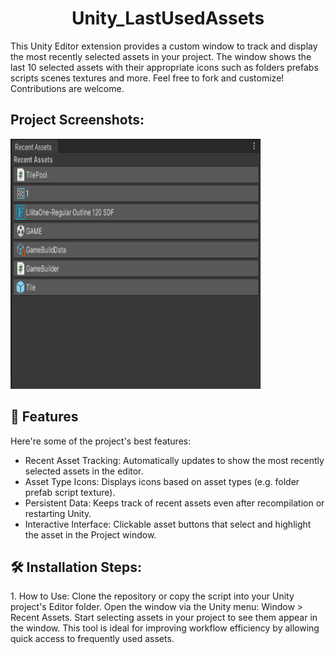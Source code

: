 <h1 align="center" id="title">Unity_LastUsedAssets</h1>

<p id="description">This Unity Editor extension provides a custom window to track and display the most recently selected assets in your project. The window shows the last 10 selected assets with their appropriate icons such as folders prefabs scripts scenes textures and more. Feel free to fork and customize! Contributions are welcome.</p>

<h2>Project Screenshots:</h2>

<img src="https://github.com/sefayilmaz7/Unity_LastUsedAssets/blob/main/Screenshot.png" alt="project-screenshot" width="400" height="400/">

  
  
<h2>🧐 Features</h2>

Here're some of the project's best features:

*   Recent Asset Tracking: Automatically updates to show the most recently selected assets in the editor.
*   Asset Type Icons: Displays icons based on asset types (e.g. folder prefab script texture).
*   Persistent Data: Keeps track of recent assets even after recompilation or restarting Unity.
*   Interactive Interface: Clickable asset buttons that select and highlight the asset in the Project window.

<h2>🛠️ Installation Steps:</h2>

<p>1. How to Use: Clone the repository or copy the script into your Unity project's Editor folder. Open the window via the Unity menu: Window &gt; Recent Assets. Start selecting assets in your project to see them appear in the window. This tool is ideal for improving workflow efficiency by allowing quick access to frequently used assets.</p>
